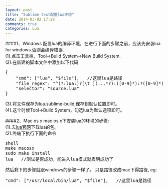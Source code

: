 ```yaml
---
layout: post
title: "Sublime text配置lua环境"
date: 2014-03-02 17:29
comments: true
categories: Lua
---
```

####1、Windows
配置lua的编译环境，在进行下面的步骤之前，应该先安装lua for windows.否则会编译错误.
</br>(1).点击工具栏，Tool->Build System->New Build System.
</br>(2).在新建的脚本文件中添加以下代码	
<pre>
{  
    "cmd": ["lua", "$file"],   //这里lua是路径
    "file_regex": "^(?:lua:)?[\t ](...*?):([0-9]*):?([0-9]*)",  
    "selector": "source.lua"  
}  
</pre>
(3).将文件保存为lua.sublime-build,保存到默认位置即可。</br>
(4).这个时候Tool->Build System，勾选lua为默认选项即可。

####2、Mac os x
mac os x下安装lua的环境的步骤:<br>
(1).去[lua官网](http://www.lua.org/download.html)下载lua的包。<br>
(2).终端下执行下面的命令<br>
<pre>shell
make macosx
sudo make install
lua   //测试是否成功，能进入lua模式就表明成功了
</pre>
然后剩下的步骤就跟windows的步骤一样了。
只是路径改成mac下得路径, eg:
<pre>
"cmd": ["/usr/local/bin/lua", "$file"],   //这里lua是路径
</pre>